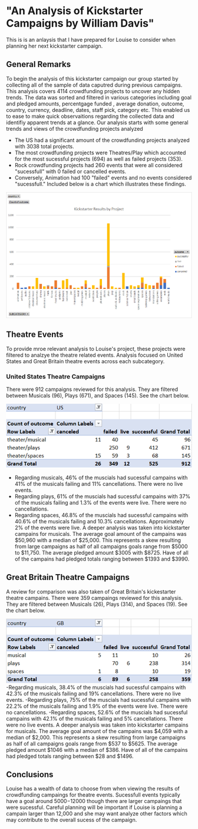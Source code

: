 # "An Analysis of Kickstarter Campaigns by William Davis"
This is is an anlaysis that I have prepared for Louise to consider when planning her next kickstarter campaign.   
## General Remarks 
To begin the analysis of this kickstarter campaign our group started by collecting all of the sample of data caputred during previous campaigns. This analysis covers 4114 crowdfunding projects to uncover any hidden trends. The data was sorted and filtered in various categories including  goal and pledged amounts, percentgage funded , average donation, outcome, country, currency, deadline, dates, staff pick, category etc. This enabled us to ease to make quick observaitions regarding the collected data and identifiy apparent trends at a glance. Our analysis starts with some general trends and views of the crowdfunding projects analyzed
- The US had a significant amount of the crowdfunding projects analyzed with 3038 total projects. 
- The most crowdfunding projects were Theatres/Play which accounted for the most sucessful projects (694) as well as failed projects (353).
- Rock crowdfunding projects had 260 events that were all considered "sucessfull" with 0 failed or cancelled events.
- Conversely, Animation had 100 "failed" events and no events considered "sucessfull."
Included below is a chart which illustrates these findings.

![Kickstarter Results by Project](graphic2.png)

## Theatre Events
To provide mroe relevant analysis to Louise's project,  these projects were filtered to analzye the theatre related events. Analysis focused on United States and Great Britain theatre events across each subcategory.   
### United States Theatre Campaigns
There were 912  campaigns reviewed for this analysis.  They are filtered between Musicals (96), Plays (671), and Spaces (145).  See the chart below. 

![U.S. Theatre Campaings](pivot_table1.png)
- Regarding musicals, 46% of the muscials had sucessful campains with 41% of the musicals failing and 11% cancellations. There were no live events.
- Regarding plays, 61% of the muscials had sucessful campains with 37% of the musicals failing and 1.3% of the events were live. There were no cancellations.
- Regarding spaces, 46.8% of the muscials had sucessful campains with 40.6% of the musicals failing and 10.3% cancellations. Approximately 2% of the events were live.
A deeper analysis was taken into kickstarter campains for musicals. 
The average goal amount of the campains was $50,960 with a median of $25,000.  This represents a skew resulting from large campaigns as half of all campaigns goals range from $5000 to $11,750. The average pledged amount $3005 with $8725. Have of all of the campains had pledged totals ranging between $1393 and $3990. 
## Great Britain Theatre Campaigns
A review for comparison was also taken of Great Britain's kickestarter theatre campains. There were 359  campaings reviewed for this analysis.  They are filtered between Musicals (26), Plays (314), and Spaces (19).  See the chart below.

![Kickstarter Results by Project](pivot_table2.png)
-Regarding musicals, 38.4% of the muscials had sucessful campains with 42.3% of the musicals failing and 19% cancellations. There were no live events.
-Regarding plays, 75% of the muscials had sucessful campains with 22.2% of the musicals failing and 1.9% of the events were live. There were no cancellations.
-Regarding spaces, 52.6% of the muscials had sucessful campains with 42.1% of the musicals failing and 5% cancellations. There were no live events.
A deeper analysis was taken into kickstarter campains for musicals. 
The average goal amount of the campains was $4,059 with a median of $2,000.  This represents a skew resulting from large campaigns as half of all campaigns goals range from $537 to $5625. The average pledged amount $1046 with a median of $386. Have of all of the campains had pledged totals ranging between $28 and $1496. 
## Conclusions
Louise has a wealth of data to choose from when viewing the results of crowdfunding campaings for theatre events.  Sucessfull events typically have a goal around $5000-$12000 though there are larger campaings that were sucessful. Careful planning will be important if Louise is planning a campain larger than 12,000 and she may want analyze other factors which may contribute to the overall sucess of the campaign. 
